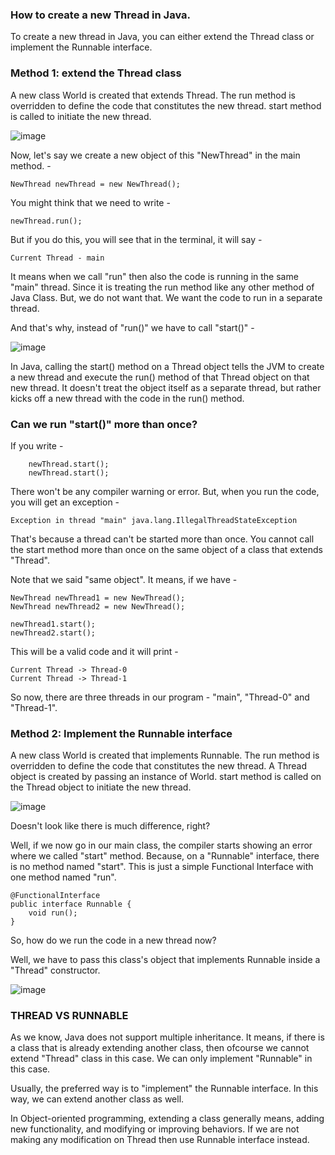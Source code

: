 ### How to create a new Thread in Java.
To create a new thread in Java, you can either extend the Thread class or implement the Runnable interface.

### Method 1: extend the Thread class
A new class World is created that extends Thread.
The run method is overridden to define the code that constitutes the new thread.
start method is called to initiate the new thread.

![image](https://github.com/user-attachments/assets/9e741342-2f47-47bd-941d-30af636b8b4f)


Now, let's say we create a new object of this "NewThread" in the main method. -

```
NewThread newThread = new NewThread();
```
You might think that we need to write -

```
newThread.run();
```
But if you do this, you will see that in the terminal, it will say -

```
Current Thread - main
```
It means when we call "run" then also the code is running in the same "main" thread.
Since it is treating the run method like any other method of Java Class. 
But, we do not want that. We want the code to run in a separate thread.

And that's why, instead of "run()" we have to call "start()" -

![image](https://github.com/user-attachments/assets/7eec09fb-9ea8-44ea-8fb8-0b2ca8243244)

 In Java, calling the start() method on a Thread object tells the JVM to create a new thread and execute the run() method of that Thread object on that new thread. It doesn't treat the object itself as a separate thread, but rather kicks off a new thread with the code in the run() method.

### Can we run "start()" more than once?

If you write -
```
    newThread.start();
    newThread.start();
```
There won't be any compiler warning or error. But, when you run the code, you will get an exception -

```
Exception in thread "main" java.lang.IllegalThreadStateException
```
That's because a thread can't be started more than once. You cannot call the start method more than once on the same object of a class that extends "Thread".

Note that we said "same object". It means, if we have -

```
NewThread newThread1 = new NewThread();
NewThread newThread2 = new NewThread();

newThread1.start();
newThread2.start();
```

This will be a valid code and it will print -
```
Current Thread -> Thread-0
Current Thread -> Thread-1
```
So now, there are three threads in our program - "main", "Thread-0" and "Thread-1".

### Method 2: Implement the Runnable interface
A new class World is created that implements Runnable.
The run method is overridden to define the code that constitutes the new thread.
A Thread object is created by passing an instance of World.
start method is called on the Thread object to initiate the new thread.

![image](https://github.com/user-attachments/assets/57e9986c-043b-4bbf-8a2a-5ed45b4b85e6)

Doesn't look like there is much difference, right?

Well, if we now go in our main class, the compiler starts showing an error where we called "start" method. Because, on a "Runnable" interface, there is no method named "start". This is just a simple Functional Interface with one method named "run".

```
@FunctionalInterface
public interface Runnable {
    void run();
}

```

So, how do we run the code in a new thread now?

Well, we have to pass this class's object that implements Runnable inside a "Thread" constructor.

![image](https://github.com/user-attachments/assets/ef36d640-3a5a-4513-849b-48639441380d)


### THREAD VS RUNNABLE

As we know, Java does not support multiple inheritance. It means, if there is a class that is already extending another class, then ofcourse we cannot extend "Thread" class in this case. We can only implement "Runnable" in this case.

Usually, the preferred way is to "implement" the Runnable interface. In this way, we can extend another class as well.

In Object-oriented programming, extending a class generally means, adding new functionality, and modifying or improving behaviors. If we are not making any modification on Thread then use Runnable interface instead.
